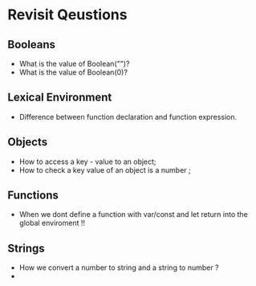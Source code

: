 # Revisit Qeustions

## Booleans

- What is the value of Boolean("")?
- What is the value of Boolean(0)?

## Lexical Environment

- Difference between function declaration and function expression.

## Objects

- How to access a key - value to an object;
- How to check a key value of an object is a number ;

## Functions

- When we dont define a function with var/const and let
  return into the global enviroment !!

## Strings

- How we convert a number to string and a string to number ?
-
